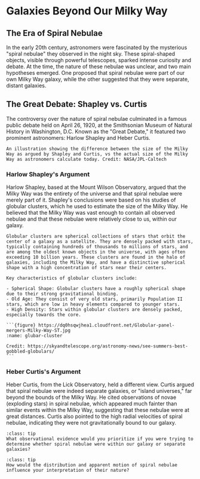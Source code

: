 # Galaxies Beyond Our Milky Way

## The Era of Spiral Nebulae

In the early 20th century, astronomers were fascinated by the mysterious "spiral nebulae" they observed in the night sky. These spiral-shaped objects, visible through powerful telescopes, sparked intense curiosity and debate. At the time, the nature of these nebulae was unclear, and two main hypotheses emerged. One proposed that spiral nebulae were part of our own Milky Way galaxy, while the other suggested that they were separate, distant galaxies.


## The Great Debate: Shapley vs. Curtis

The controversy over the nature of spiral nebulae culminated in a famous public debate held on April 26, 1920, at the Smithsonian Museum of Natural History in Washington, D.C. Known as the "Great Debate," it featured two prominent astronomers: Harlow Shapley and Heber Curtis.

```{figure} https://c02.purpledshub.com/uploads/sites/48/2021/04/great-debate-milky-way-304b863.jpg?webp=1&w=1200
An illustration showing the difference between the size of the Milky Way as argued by Shapley and Curtis, vs the actual size of the Milky Way as astronomers calculate today. Credit: NASA/JPL-Caltech
```

### Harlow Shapley's Argument

Harlow Shapley, based at the Mount Wilson Observatory, argued that the Milky Way was the entirety of the universe and that spiral nebulae were merely part of it. Shapley's conclusions were based on his studies of globular clusters, which he used to estimate the size of the Milky Way. He believed that the Milky Way was vast enough to contain all observed nebulae and that these nebulae were relatively close to us, within our galaxy.

````{dropdown} What are Globular Clusters?
Globular clusters are spherical collections of stars that orbit the center of a galaxy as a satellite. They are densely packed with stars, typically containing hundreds of thousands to millions of stars, and are among the oldest known objects in the universe, with ages often exceeding 10 billion years. These clusters are found in the halo of galaxies, including the Milky Way, and have a distinctive spherical shape with a high concentration of stars near their centers.

Key characteristics of globular clusters include:

- Spherical Shape: Globular clusters have a roughly spherical shape due to their strong gravitational binding.
- Old Age: They consist of very old stars, primarily Population II stars, which are low in heavy elements compared to younger stars.
- High Density: Stars within globular clusters are densely packed, especially towards the core.

```{figure} https://dq0hsqwjhea1.cloudfront.net/Globular-panel-mergers-Milky-Way-ST.jpg
:name: glubar-cluster

Credit: https://skyandtelescope.org/astronomy-news/see-summers-best-gobbled-globulars/
```
````

### Heber Curtis's Argument

Heber Curtis, from the Lick Observatory, held a different view. Curtis argued that spiral nebulae were indeed separate galaxies, or "island universes," far beyond the bounds of the Milky Way. He cited observations of novae (exploding stars) in spiral nebulae, which appeared much fainter than similar events within the Milky Way, suggesting that these nebulae were at great distances. Curtis also pointed to the high radial velocities of spiral nebulae, indicating they were not gravitationally bound to our galaxy.

```{admonition} Question 3
:class: tip
What observational evidence would you prioritize if you were trying to determine whether spiral nebulae were within our galaxy or separate galaxies?
```

```{admonition} Question 3
:class: tip
How would the distribution and apparent motion of spiral nebulae influence your interpretation of their nature?
```